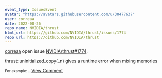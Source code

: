 ```yaml
---
event_type: IssuesEvent
avatar: "https://avatars.githubusercontent.com/u/3047763?"
user: correaa
date: 2022-08-26
repo_name: NVIDIA/thrust
html_url: https://github.com/NVIDIA/thrust/issues/1774
repo_url: https://github.com/NVIDIA/thrust
---
```


<a href='https://github.com/correaa' target='_blank'>correaa</a> open issue <a href='https://github.com/NVIDIA/thrust/issues/1774' target='_blank'>NVIDIA/thrust#1774</a>.

<p>thrust::uninitialized_copy(_n) gives a runtime error when mixing memories</p><small>For example:...</small><a href='https://github.com/NVIDIA/thrust/issues/1774' target='_blank'>View Comment</a>